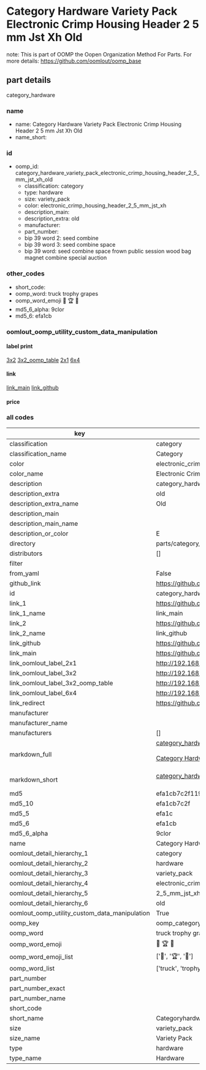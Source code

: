 # Category Hardware Variety Pack Electronic Crimp Housing Header 2 5 mm Jst Xh Old  

note: This is part of OOMP the Oopen Organization Method For Parts. For more details: https://github.com/oomlout/oomp_base

##  part details
  



category_hardware



### name
* name: Category Hardware Variety Pack Electronic Crimp Housing Header 2 5 mm Jst Xh Old
* name_short: 
### id
* oomp_id: category_hardware_variety_pack_electronic_crimp_housing_header_2_5_mm_jst_xh_old
  * classification: category
  * type: hardware
  * size: variety_pack
  * color: electronic_crimp_housing_header_2_5_mm_jst_xh
  * description_main: 
  * description_extra: old
  * manufacturer: 
  * part_number: 
  * bip 39 word 2: seed combine
  * bip 39 word 3: seed combine space
  * bip 39 word: seed combine space frown public session wood bag magnet combine special auction

### other_codes
* short_code: 
* oomp_word: truck trophy grapes
* oomp_word_emoji :truck: :trophy: :grapes:
* md5_6_alpha: 9clor
* md5_6: efa1cb






### oomlout_oomp_utility_custom_data_manipulation
#### label print
[3x2](http://192.168.1.245:1112/?label=oomp%209clor)
[3x2_oomp_table](http://192.168.1.108:1112/?label=oomp%209clor)
[2x1](http://192.168.1.242:1112/?label=oomp%209clor)
[6x4](http://192.168.1.55:1112/?label=oomp%209clor)    

#### link

[link_main](https://github.com/oomlout/oomlout_oomp_version_1_messy/tree/main/parts/category_hardware_variety_pack_electronic_crimp_housing_header_2_5_mm_jst_xh_old) [link_github](https://github.com/oomlout/oomlout_oomp_version_1_messy/tree/main/parts/category_hardware_variety_pack_electronic_crimp_housing_header_2_5_mm_jst_xh_old)                             

#### price







### all codes 
| key | value |  
| --- | --- |  
| classification | category |  
| classification_name | Category |  
| color | electronic_crimp_housing_header_2_5_mm_jst_xh |  
| color_name | Electronic Crimp Housing Header 2 5 mm Jst Xh |  
| description | category_hardware |  
| description_extra | old |  
| description_extra_name | Old |  
| description_main |  |  
| description_main_name |  |  
| description_or_color | E  |  
| directory | parts/category_hardware_variety_pack_electronic_crimp_housing_header_2_5_mm_jst_xh_old |  
| distributors | [] |  
| filter |  |  
| from_yaml | False |  
| github_link | https://github.com/oomlout/oomlout_oomp_part_src/tree/main/parts/category_hardware_variety_pack_electronic_crimp_housing_header_2_5_mm_jst_xh_old |  
| id | category_hardware_variety_pack_electronic_crimp_housing_header_2_5_mm_jst_xh_old |  
| link_1 | https://github.com/oomlout/oomlout_oomp_version_1_messy/tree/main/parts/category_hardware_variety_pack_electronic_crimp_housing_header_2_5_mm_jst_xh_old |  
| link_1_name | link_main |  
| link_2 | https://github.com/oomlout/oomlout_oomp_version_1_messy/tree/main/parts/category_hardware_variety_pack_electronic_crimp_housing_header_2_5_mm_jst_xh_old |  
| link_2_name | link_github |  
| link_github | https://github.com/oomlout/oomlout_oomp_version_1_messy/tree/main/parts/category_hardware_variety_pack_electronic_crimp_housing_header_2_5_mm_jst_xh_old |  
| link_main | https://github.com/oomlout/oomlout_oomp_version_1_messy/tree/main/parts/category_hardware_variety_pack_electronic_crimp_housing_header_2_5_mm_jst_xh_old |  
| link_oomlout_label_2x1 | http://192.168.1.242:1112/?label=oomp%209clor |  
| link_oomlout_label_3x2 | http://192.168.1.245:1112/?label=oomp%209clor |  
| link_oomlout_label_3x2_oomp_table | http://192.168.1.108:1112/?label=oomp%209clor |  
| link_oomlout_label_6x4 | http://192.168.1.55:1112/?label=oomp%209clor |  
| link_redirect | https://github.com/oomlout/oomlout_oomp_version_1_messy/tree/main/parts/category_hardware_variety_pack_electronic_crimp_housing_header_2_5_mm_jst_xh_old |  
| manufacturer |  |  
| manufacturer_name |  |  
| manufacturers | [] |  
| markdown_full | [category_hardware_variety_pack_electronic_crimp_housing_header_2_5_mm_jst_xh_old](none)<br>[](none)<br>[Category Hardware Variety Pack Electronic Crimp Housing Header 2 5 Mm Jst Xh Old](none)<br><br> |  
| markdown_short | [category_hardware_variety_pack_electronic_crimp_housing_header_2_5_mm_jst_xh_old](none)<br><br> |  
| md5 | efa1cb7c2f119fa7115685d9a08b7e17 |  
| md5_10 | efa1cb7c2f |  
| md5_5 | efa1c |  
| md5_6 | efa1cb |  
| md5_6_alpha | 9clor |  
| name | Category Hardware Variety Pack Electronic Crimp Housing Header 2 5 mm Jst Xh Old |  
| oomlout_detail_hierarchy_1 | category |  
| oomlout_detail_hierarchy_2 | hardware |  
| oomlout_detail_hierarchy_3 | variety_pack |  
| oomlout_detail_hierarchy_4 | electronic_crimp_housing_header |  
| oomlout_detail_hierarchy_5 | 2_5_mm_jst_xh |  
| oomlout_detail_hierarchy_6 | old |  
| oomlout_oomp_utility_custom_data_manipulation | True |  
| oomp_key | oomp_category_hardware_variety_pack_electronic_crimp_housing_header_2_5_mm_jst_xh_old |  
| oomp_word | truck trophy grapes |  
| oomp_word_emoji | :truck: :trophy: :grapes: |  
| oomp_word_emoji_list | [':truck:', ':trophy:', ':grapes:'] |  
| oomp_word_list | ['truck', 'trophy', 'grapes'] |  
| part_number |  |  
| part_number_exact |  |  
| part_number_name |  |  
| short_code |  |  
| short_name | Categoryhardware |  
| size | variety_pack |  
| size_name | Variety Pack |  
| type | hardware |  
| type_name | Hardware |  
